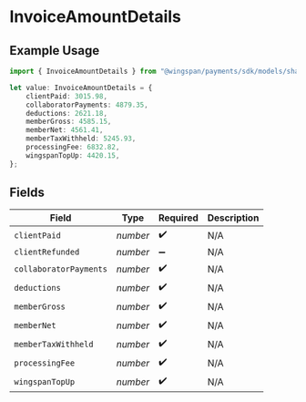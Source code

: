 # InvoiceAmountDetails

## Example Usage

```typescript
import { InvoiceAmountDetails } from "@wingspan/payments/sdk/models/shared";

let value: InvoiceAmountDetails = {
    clientPaid: 3015.98,
    collaboratorPayments: 4879.35,
    deductions: 2621.18,
    memberGross: 4585.15,
    memberNet: 4561.41,
    memberTaxWithheld: 5245.93,
    processingFee: 6832.82,
    wingspanTopUp: 4420.15,
};
```

## Fields

| Field                  | Type                   | Required               | Description            |
| ---------------------- | ---------------------- | ---------------------- | ---------------------- |
| `clientPaid`           | *number*               | :heavy_check_mark:     | N/A                    |
| `clientRefunded`       | *number*               | :heavy_minus_sign:     | N/A                    |
| `collaboratorPayments` | *number*               | :heavy_check_mark:     | N/A                    |
| `deductions`           | *number*               | :heavy_check_mark:     | N/A                    |
| `memberGross`          | *number*               | :heavy_check_mark:     | N/A                    |
| `memberNet`            | *number*               | :heavy_check_mark:     | N/A                    |
| `memberTaxWithheld`    | *number*               | :heavy_check_mark:     | N/A                    |
| `processingFee`        | *number*               | :heavy_check_mark:     | N/A                    |
| `wingspanTopUp`        | *number*               | :heavy_check_mark:     | N/A                    |
